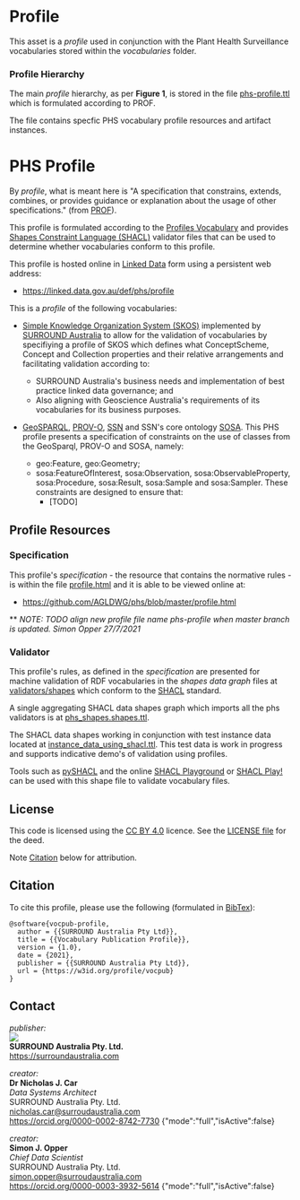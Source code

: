 # Profile

This asset is a _profile_ used in conjunction with the Plant Health Surveillance vocabularies stored within the *vocabularies* folder.

### Profile Hierarchy
The main _profile_ hierarchy, as per **Figure 1**, is stored in the file [phs-profile.ttl](../phs-profile.ttl) which is formulated according to PROF. 

The file contains specfic PHS vocabulary profile resources and artifact instances.

# PHS Profile
By *profile*, what is meant here is "A specification that constrains, extends, combines, or provides guidance or explanation about the usage of other specifications." (from [PROF](https://www.w3.org/TR/dx-prof/#definitions)).

This profile is formulated according to the [Profiles Vocabulary](https://www.w3.org/TR/dx-prof/) and provides [Shapes Constraint Language (SHACL)](https://www.w3.org/TR/shacl/) validator files that can be used to determine whether vocabularies conform to this profile.

This profile is hosted online in [Linked Data](https://www.w3.org/standards/semanticweb/data) form using a persistent web address:

* <https://linked.data.gov.au/def/phs/profile>

This is a *profile* of the following vocabularies:

* [Simple Knowledge Organization System (SKOS)](https://www.w3.org/TR/skos-reference/) implemented by [SURROUND Australia](https://surroundaustralia.com) to allow for the validation of vocabularies by specifiying a profile of SKOS which defines what ConceptScheme, Concept and Collection properties and their relative arrangements and facilitating validation according to:
  * SURROUND Australia's business needs and implementation of best practice linked data governance; and
  * Also aligning with Geoscience Australia's requirements of its vocabularies for its business purposes.

* [GeoSPARQL](http://www.opengis.net/doc/IS/geosparql/1.0), [PROV-O](https://www.w3.org/TR/prov-o/), [SSN](https://www.w3.org/TR/vocab-ssn/) and SSN's core ontology [SOSA](https://www.w3.org/ns/sosa/). This PHS profile presents a specification of constraints on the use of classes from the GeoSparql, PROV-O and SOSA, namely:
  * geo:Feature, geo:Geometry;
  * sosa:FeatureOfInterest, sosa:Observation, sosa:ObservableProperty, sosa:Procedure, sosa:Result, sosa:Sample and sosa:Sampler. These constraints are designed to ensure that:  
    * [TODO]




## Profile Resources

### Specification
This profile's _specification_ - the resource that contains the normative rules - is within the file [profile.html](https://github.com/AGLDWG/phs/blob/master/profile.html) and it is able to be viewed online at:

* <https://github.com/AGLDWG/phs/blob/master/profile.html>

** _NOTE: TODO align new profile file name phs-profile when master branch is updated. Simon Opper 27/7/2021_

### Validator
This profile's rules, as defined in the _specification_ are presented for machine validation of RDF vocabularies in the _shapes data graph_ files at [validators/shapes](../validators/shapes) which conform to the [SHACL](https://www.w3.org/TR/shacl/) standard.

A single aggregating SHACL data shapes graph which imports all the phs validators is at [phs_shapes.shapes.ttl](../validators/shapes/phs_shapes.shapes.ttl).

The SHACL data shapes working in conjunction with test instance data located at [instance_data_using_shacl.ttl](../instance-data/instance_data_using_shacl.ttl). This test data is work in progress and supports indicative demo's of validation using profiles.

Tools such as [pySHACL](https://github.com/RDFLib/pySHACL) and the online [SHACL Playground](https://shacl.org/playground/) or [SHACL Play!](https://shacl-play.sparna.fr/play/) can be used with this shape file to validate vocabulary files.

## License  
This code is licensed using the [CC BY 4.0](https://creativecommons.org/licenses/by/4.0/) licence. See the [LICENSE file](LICENSE) for the deed. 

Note [Citation](#citation) below for attribution.


## Citation
To cite this profile, please use the following (formulated in [BibTex](http://www.bibtex.org/)):

```
@software{vocpub-profile,
  author = {{SURROUND Australia Pty Ltd}},
  title = {{Vocabulary Publication Profile}},
  version = {1.0},
  date = {2021},
  publisher = {{SURROUND Australia Pty Ltd}},
  url = {https://w3id.org/profile/vocpub}
}
``` 


## Contact
*publisher:*  
![](style/SURROUND-logo-100.png)  
**SURROUND Australia Pty. Ltd.**  
<https://surroundaustralia.com>  

*creator:*  
**Dr Nicholas J. Car**  
*Data Systems Architect*  
SURROUND Australia Pty. Ltd.  
<nicholas.car@surroudaustralia.com>  
<https://orcid.org/0000-0002-8742-7730>
{"mode":"full","isActive":false}

*creator:*  
**Simon J. Opper**  
*Chief Data Scientist*  
SURROUND Australia Pty. Ltd.  
<simon.opper@surroudaustralia.com>  
<https://orcid.org/0000-0003-3932-5614>
{"mode":"full","isActive":false}